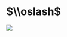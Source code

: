 # $\\oslash$

![](https://www.nta.go.jp/tmp/117c7313-6e38-4fd5-b705-0ba9613db7c9/images/10719402d0e6dd66e2dc7255c2c0cfcf696041601d0128cd46342e9704a23463.jpg)